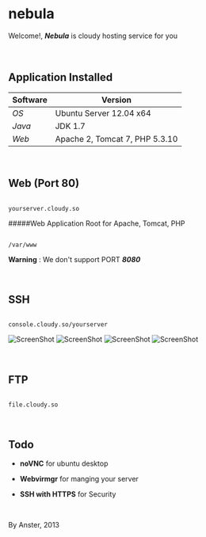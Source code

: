 nebula
======


Welcome!, **_Nebula_** is cloudy hosting service for you
<br/>
<br/>
<br/>

## Application Installed

Software | Version
--- | --- 
*OS* | Ubuntu Server 12.04 x64
*Java* | JDK 1.7
*Web* | Apache 2, Tomcat 7, PHP 5.3.10

<br/>

## Web (Port 80)


```

yourserver.cloudy.so

```

#####Web Application Root for Apache, Tomcat, PHP


```

/var/www

```

**Warning** : We don't support PORT **_8080_**

<br/>

## SSH


```

console.cloudy.so/yourserver

```
![ScreenShot](http://github.com/Ansterd/nebula/blob/master/img/console1.jpg)
![ScreenShot](https://github.com/Ansterd/nebula/blob/master/img/console1.jpg)
![ScreenShot](http://raw.github.com/Ansterd/nebula/master/img/console1.jpg)
![ScreenShot](http://raw.github.com/Ansterd/nebula/master/img/console1.jpg)

<br/>

## FTP


```

file.cloudy.so

```

<br/>

## Todo

- **noVNC** for ubuntu desktop

- **Webvirmgr** for manging your server

- **SSH with HTTPS** for Security

<br/>

By Anster, 2013


